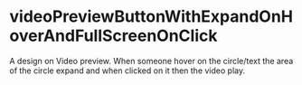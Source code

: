 # videoPreviewButtonWithExpandOnHoverAndFullScreenOnClick
A design on Video preview. When someone hover on the circle/text the area of the circle expand and when clicked on it then the video play.
